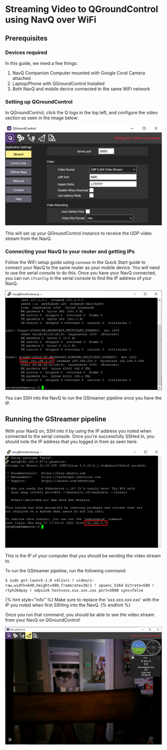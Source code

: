 # Streaming Video to QGroundControl using NavQ over WiFi

## Prerequisites

### Devices required

In this guide, we need a few things:

1. NavQ Companion Computer mounted with Google Coral Camera attached
2. Laptop/Phone with QGroundControl Installed
3. Both NavQ and mobile device connected to the same WiFi network

### Setting up QGroundControl

In QGroundControl, click the Q logo in the top left, and configure the video section as seen in the image below:  


![](../../.gitbook/assets/image%20%2842%29.png)

This will set up your QGroundControl instance to receive the UDP video stream from the NavQ.

### Connecting your NavQ to your router and getting IPs

Follow the WiFi setup guide using `connman` in the Quick Start guide to connect your NavQ to the same router as your mobile device. You will need to use the serial console to do this. Once you have your NavQ connected, you can run `ifconfig` in the serial console to find the IP address of your NavQ.

![Your IP address should be next to &apos;inet&apos; under &apos;wlan0&apos; if connected over WiFi.](../../.gitbook/assets/image%20%2839%29.png)

You can SSH into the NavQ to run the GStreamer pipeline once you have the IP.

## Running the GStreamer pipeline

With your NavQ on, SSH into it by using the IP address you noted when connected to the serial console. Once you're successfully SSHed in, you should note the IP address that you logged in from as seen here:

![](../../.gitbook/assets/image%20%2838%29.png)

This is the IP of your computer that you should be sending the video stream to.

To run the GStreamer pipeline, run the following command:

```text
$ sudo gst-launch-1.0 v4l2src ! video/x-raw,width=640,height=480,framerate=30/1 ! vpuenc_h264 bitrate=500 ! rtph264pay ! udpsink host=xxx.xxx.xxx.xxx port=5000 sync=false
```

{% hint style="info" %}
Make sure to replace the 'xxx.xxx.xxx.xxx' with the IP you noted when first SSHing into the NavQ.
{% endhint %}

Once you run that command, you should be able to see the video stream from your NavQ on QGroundControl!

![NavQ Streaming over UDP to QGroundControl](../../.gitbook/assets/image%20%2843%29.png)

